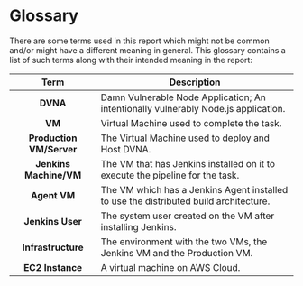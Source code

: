 # Glossary

There are some terms used in this report which might not be common and/or might have a different meaning in general. This glossary contains a list of such terms along with their intended meaning in the report:

|         Term           | Description                                                                           |
|:----------------------:|---------------------------------------------------------------------------------------|
|**DVNA**                | Damn Vulnerable Node Application; An intentionally vulnerably Node.js application.    |
|**VM**                  | Virtual Machine used to complete the task.                                            |
|**Production VM/Server**| The Virtual Machine used to deploy and Host DVNA.                                     |
|**Jenkins Machine/VM**  | The VM that has Jenkins installed on it to execute the pipeline for the task.         |
|**Agent VM**            | The VM which has a Jenkins Agent installed to use the distributed build architecture. |
|**Jenkins User**        | The system user created on the VM after installing Jenkins.                           |
|**Infrastructure**      | The environment with the two VMs, the Jenkins VM and the Production VM.               |
|**EC2 Instance**        | A virtual machine on AWS Cloud.                                                       |
